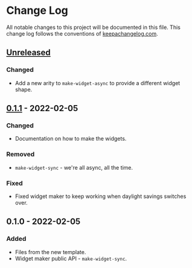# Change Log
All notable changes to this project will be documented in this file. This change log follows the conventions of [keepachangelog.com](http://keepachangelog.com/).

## [Unreleased]
### Changed
- Add a new arity to `make-widget-async` to provide a different widget shape.

## [0.1.1] - 2022-02-05
### Changed
- Documentation on how to make the widgets.

### Removed
- `make-widget-sync` - we're all async, all the time.

### Fixed
- Fixed widget maker to keep working when daylight savings switches over.

## 0.1.0 - 2022-02-05
### Added
- Files from the new template.
- Widget maker public API - `make-widget-sync`.

[Unreleased]: https://sourcehost.site/your-name/webapp/compare/0.1.1...HEAD
[0.1.1]: https://sourcehost.site/your-name/webapp/compare/0.1.0...0.1.1
